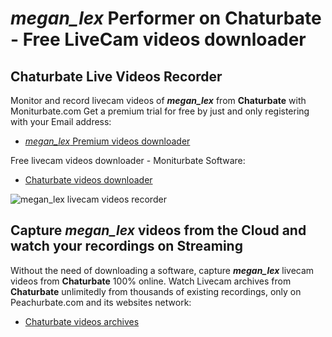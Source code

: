 # _megan_lex_ Performer on Chaturbate - Free LiveCam videos downloader

## Chaturbate Live Videos Recorder

Monitor and record livecam videos of **_megan_lex_** from **Chaturbate** with Moniturbate.com
Get a premium trial for free by just and only registering with your Email address:
* [_megan_lex_ Premium videos downloader](https://moniturbate.com/request-demo-licence-key.html)

Free livecam videos downloader - Moniturbate Software:
* [Chaturbate videos downloader](https://moniturbate.com/moniturbate-download-software.html)

![_megan_lex_ livecam videos recorder](https://peachurnet.com/templates/moniturbate-software.png)


## Capture _megan_lex_ videos from the Cloud and watch your recordings on Streaming

Without the need of downloading a software, capture **_megan_lex_** livecam videos from **Chaturbate** 100% online.
Watch Livecam archives from **Chaturbate** unlimitedly from thousands of existing recordings, only on Peachurbate.com and its websites network:
* [Chaturbate videos archives](https://peachurnet.com/)